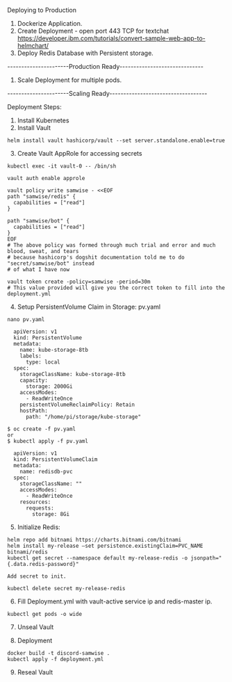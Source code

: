 Deploying to Production

1. Dockerize Application.
2. Create Deployment - open port 443 TCP for textchat
https://developer.ibm.com/tutorials/convert-sample-web-app-to-helmchart/
3. Deploy Redis Database with Persistent storage.

----------------------Production Ready------------------------------

1. Scale Deployment for multiple pods. 

----------------------Scaling Ready-----------------------------------

Deployment Steps:
1. Install Kubernetes
2. Install Vault
```
helm install vault hashicorp/vault --set server.standalone.enable=true

```

3. Create Vault AppRole for accessing secrets
```
kubectl exec -it vault-0 -- /bin/sh

vault auth enable approle

vault policy write samwise - <<EOF
path "samwise/redis" {
  capabilities = ["read"]
}

path "samwise/bot" {
  capabilities = ["read"]
}
EOF
# The above policy was formed through much trial and error and much blood, sweat, and tears 
# because hashicorp's dogshit documentation told me to do "secret/samwise/bot" instead
# of what I have now

vault token create -policy=samwise -period=30m
# This value provided will give you the correct token to fill into the deployment.yml
```

4. Setup PersistentVolume Claim in Storage: pv.yaml
```
nano pv.yaml

  apiVersion: v1
  kind: PersistentVolume
  metadata:
    name: kube-storage-8tb
    labels:
      type: local
  spec:
    storageClassName: kube-storage-8tb 
    capacity:
      storage: 2000Gi
    accessModes:
      - ReadWriteOnce 
    persistentVolumeReclaimPolicy: Retain
    hostPath:
      path: "/home/pi/storage/kube-storage" 

$ oc create -f pv.yaml
or
$ kubectl apply -f pv.yaml

  apiVersion: v1
  kind: PersistentVolumeClaim
  metadata:
    name: redisdb-pvc
  spec:
    storageClassName: ""
    accessModes:
      - ReadWriteOnce
    resources:
      requests:
        storage: 8Gi
```
5. Initialize Redis:
```
helm repo add bitnami https://charts.bitnami.com/bitnami
helm install my-release –set persistence.existingClaim=PVC_NAME bitnami/redis
kubectl get secret --namespace default my-release-redis -o jsonpath="{.data.redis-password}"

Add secret to init.

kubectl delete secret my-release-redis
```
6. Fill Deployment.yml with vault-active service ip and redis-master ip.
```
kubectl get pods -o wide
```

7. Unseal Vault

8. Deployment
```
docker build -t discord-samwise .
kubectl apply -f deployment.yml
```
9. Reseal Vault
